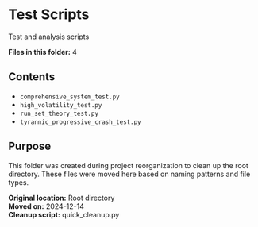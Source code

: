 # Test Scripts

Test and analysis scripts

**Files in this folder:** 4

## Contents

- `comprehensive_system_test.py`
- `high_volatility_test.py`
- `run_set_theory_test.py`
- `tyrannic_progressive_crash_test.py`

## Purpose

This folder was created during project reorganization to clean up the root directory.
These files were moved here based on naming patterns and file types.

**Original location:** Root directory  
**Moved on:** 2024-12-14  
**Cleanup script:** quick_cleanup.py  
